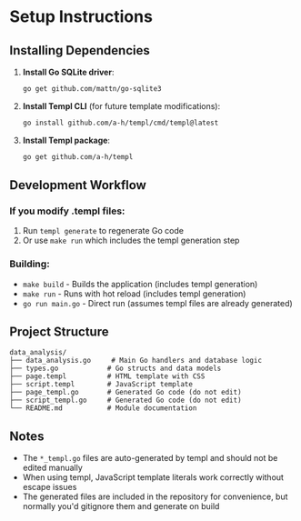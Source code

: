 # Setup Instructions

## Installing Dependencies

1. **Install Go SQLite driver**:
   ```bash
   go get github.com/mattn/go-sqlite3
   ```

2. **Install Templ CLI** (for future template modifications):
   ```bash
   go install github.com/a-h/templ/cmd/templ@latest
   ```

3. **Install Templ package**:
   ```bash
   go get github.com/a-h/templ
   ```

## Development Workflow

### If you modify .templ files:
1. Run `templ generate` to regenerate Go code
2. Or use `make run` which includes the templ generation step

### Building:
- `make build` - Builds the application (includes templ generation)
- `make run` - Runs with hot reload (includes templ generation)
- `go run main.go` - Direct run (assumes templ files are already generated)

## Project Structure

```
data_analysis/
├── data_analysis.go     # Main Go handlers and database logic
├── types.go            # Go structs and data models
├── page.templ          # HTML template with CSS
├── script.templ        # JavaScript template
├── page_templ.go       # Generated Go code (do not edit)
├── script_templ.go     # Generated Go code (do not edit)
└── README.md           # Module documentation
```

## Notes

- The `*_templ.go` files are auto-generated by templ and should not be edited manually
- When using templ, JavaScript template literals work correctly without escape issues
- The generated files are included in the repository for convenience, but normally you'd gitignore them and generate on build
